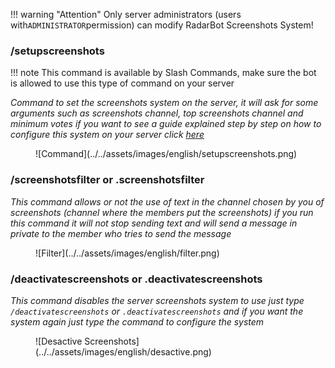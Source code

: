 !!! warning "Attention"
      Only server administrators (users with`ADMINISTRATOR`permission) can modify RadarBot Screenshots System!


### /setupscreenshots
!!! note
    This command is available by Slash Commands, make sure the bot is allowed to use this type of command on your server



*Command to set the screenshots system on the server, it will ask for some arguments such as screenshots channel, top screenshots channel and minimum votes if you want to see a guide explained step by step on how to configure this system on your server click [here](../../guides/setup-screenshots/)*
<figure markdown>
![Command](../../assets/images/english/setupscreenshots.png)
</figure>

### /screenshotsfilter or .screenshotsfilter

*This command allows or not the use of text in the channel chosen by you of screenshots (channel where the members put the screenshots) if you run this command it will not stop sending text and will send a message in private to the member who tries to send the message*
<figure markdown>
![Filter](../../assets/images/english/filter.png)
</figure>

### /deactivatescreenshots or .deactivatescreenshots 

*This command disables the server screenshots system to use just type ``/deactivatescreenshots`` or ``.deactivatescreenshots`` and if you want the system again just type the command to configure the system*
<figure markdown>
![Desactive Screenshots](../../assets/images/english/desactive.png)
</figure>